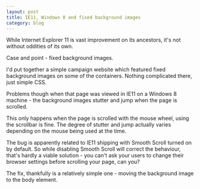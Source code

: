 ```yaml
---
layout: post
title: IE11, Windows 8 and fixed background images
category: blog
---
```


While Internet Explorer 11 is vast improvement on its ancestors, it's not without oddities of its own.

Case and point - fixed background images.

I'd put together a simple campaign website which featured fixed background images on some of the containers. Nothing complicated there, just simple CSS.

Problems though when that page was viewed in IE11 on a Windows 8 machine - the background images stutter and jump when the page is scrolled.

This only happens when the page is scrolled with the mouse wheel, using the scrollbar is fine. The degree of stutter and jump actually varies depending on the mouse being used at the time.

The bug is apparently related to IE11 shipping with Smooth Scroll turned on by default. So while disabling Smooth Scroll will correct the behaviour, that's hardly a viable solution - you can't ask your users to change their browser settings before scrolling your page, can you?

The fix, thankfully is a relatively simple one - moving the background image to the body element.
